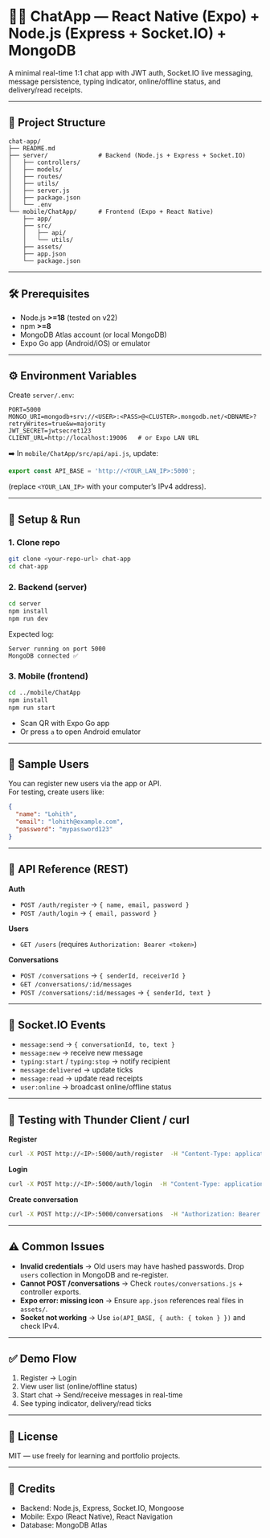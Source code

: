 # 📱💬 ChatApp — React Native (Expo) + Node.js (Express + Socket.IO) + MongoDB

A minimal real-time 1:1 chat app with JWT auth, Socket.IO live messaging, message persistence, typing indicator, online/offline status, and delivery/read receipts.

---

## 📂 Project Structure

```
chat-app/
├── README.md
├── server/              # Backend (Node.js + Express + Socket.IO)
│   ├── controllers/
│   ├── models/
│   ├── routes/
│   ├── utils/
│   ├── server.js
│   ├── package.json
│   └── .env
└── mobile/ChatApp/      # Frontend (Expo + React Native)
    ├── app/
    ├── src/
    │   ├── api/
    │   └── utils/
    ├── assets/
    ├── app.json
    └── package.json
```

---

## 🛠️ Prerequisites

- Node.js **>=18** (tested on v22)  
- npm **>=8**  
- MongoDB Atlas account (or local MongoDB)  
- Expo Go app (Android/iOS) or emulator  

---

## ⚙️ Environment Variables

Create `server/.env`:

```env
PORT=5000
MONGO_URI=mongodb+srv://<USER>:<PASS>@<CLUSTER>.mongodb.net/<DBNAME>?retryWrites=true&w=majority
JWT_SECRET=jwtsecret123
CLIENT_URL=http://localhost:19006   # or Expo LAN URL
```

➡️ In `mobile/ChatApp/src/api/api.js`, update:

```js
export const API_BASE = 'http://<YOUR_LAN_IP>:5000';
```

(replace `<YOUR_LAN_IP>` with your computer’s IPv4 address).

---

## 🚀 Setup & Run

### 1. Clone repo
```bash
git clone <your-repo-url> chat-app
cd chat-app
```

### 2. Backend (server)
```bash
cd server
npm install
npm run dev
```

Expected log:
```
Server running on port 5000
MongoDB connected ✅
```

### 3. Mobile (frontend)
```bash
cd ../mobile/ChatApp
npm install
npm run start
```

- Scan QR with Expo Go app  
- Or press `a` to open Android emulator  

---

## 🔑 Sample Users

You can register new users via the app or API.  
For testing, create users like:

```json
{
  "name": "Lohith",
  "email": "lohith@example.com",
  "password": "mypassword123"
}
```

---

## 📡 API Reference (REST)

**Auth**
- `POST /auth/register` → `{ name, email, password }`
- `POST /auth/login` → `{ email, password }`

**Users**
- `GET /users` (requires `Authorization: Bearer <token>`)

**Conversations**
- `POST /conversations` → `{ senderId, receiverId }`
- `GET /conversations/:id/messages`
- `POST /conversations/:id/messages` → `{ senderId, text }`

---

## 🔌 Socket.IO Events

- `message:send` → `{ conversationId, to, text }`  
- `message:new` → receive new message  
- `typing:start` / `typing:stop` → notify recipient  
- `message:delivered` → update ticks  
- `message:read` → update read receipts  
- `user:online` → broadcast online/offline status  

---

## 🧪 Testing with Thunder Client / curl

**Register**
```bash
curl -X POST http://<IP>:5000/auth/register  -H "Content-Type: application/json"  -d '{"name":"Alice","email":"alice@example.com","password":"mypassword123"}'
```

**Login**
```bash
curl -X POST http://<IP>:5000/auth/login  -H "Content-Type: application/json"  -d '{"email":"alice@example.com","password":"mypassword123"}'
```

**Create conversation**
```bash
curl -X POST http://<IP>:5000/conversations  -H "Authorization: Bearer <token>"  -H "Content-Type: application/json"  -d '{"senderId":"<user1Id>","receiverId":"<user2Id>"}'
```

---

## ⚠️ Common Issues

- **Invalid credentials** → Old users may have hashed passwords. Drop `users` collection in MongoDB and re-register.  
- **Cannot POST /conversations** → Check `routes/conversations.js` + controller exports.  
- **Expo error: missing icon** → Ensure `app.json` references real files in `assets/`.  
- **Socket not working** → Use `io(API_BASE, { auth: { token } })` and check IPv4.  

---

## ✅ Demo Flow

1. Register → Login  
2. View user list (online/offline status)  
3. Start chat → Send/receive messages in real-time  
4. See typing indicator, delivery/read ticks  

---

## 📄 License

MIT — use freely for learning and portfolio projects.  

---

## 🙏 Credits

- Backend: Node.js, Express, Socket.IO, Mongoose  
- Mobile: Expo (React Native), React Navigation  
- Database: MongoDB Atlas  
